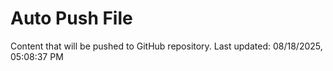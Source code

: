 # Auto Push File

Content that will be pushed to GitHub repository.
Last updated: 08/18/2025, 05:08:37 PM